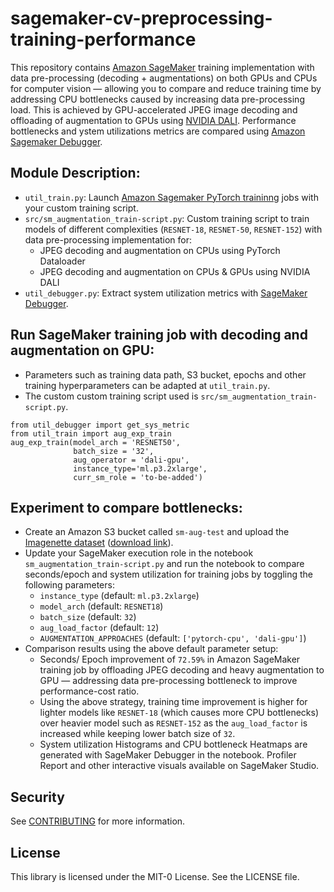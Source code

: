 # sagemaker-cv-preprocessing-training-performance

This repository contains [Amazon SageMaker](https://aws.amazon.com/sagemaker/) training implementation with data pre-processing (decoding + augmentations) on both GPUs and CPUs for computer vision — allowing you to compare and reduce training time by addressing CPU bottlenecks caused by increasing data pre-processing load. This is achieved by GPU-accelerated JPEG image decoding and offloading of augmentation to GPUs using [NVIDIA DALI](https://docs.nvidia.com/deeplearning/dali/user-guide/docs/). Performance bottlenecks and ystem utilizations metrics are compared using [Amazon Sagemaker Debugger](https://docs.aws.amazon.com/sagemaker/latest/dg/train-debugger.html).

## Module Description:

- `util_train.py`: Launch [Amazon Sagemaker PyTorch traininng](https://sagemaker.readthedocs.io/en/stable/frameworks/pytorch/using_pytorch.html) jobs with your custom training script.
- `src/sm_augmentation_train-script.py`: Custom training script to train models of different complexities (`RESNET-18`, `RESNET-50`, `RESNET-152`) with data pre-processing implementation for: 
  - JPEG decoding and augmentation on CPUs using PyTorch Dataloader
  - JPEG decoding and augmentation on CPUs & GPUs using NVIDIA DALI 
- `util_debugger.py`: Extract system utilization metrics with [SageMaker Debugger](https://sagemaker.readthedocs.io/en/stable/amazon_sagemaker_debugger.html).

## Run SageMaker training job with decoding and augmentation on GPU:
- Parameters such as training data path, S3 bucket, epochs and other training hyperparameters can be adapted at `util_train.py`. 
- The custom custom training script used is  `src/sm_augmentation_train-script.py`.
```
from util_debugger import get_sys_metric
from util_train import aug_exp_train
aug_exp_train(model_arch = 'RESNET50', 
              batch_size = '32', 
              aug_operator = 'dali-gpu', 
              instance_type='ml.p3.2xlarge',  
              curr_sm_role = 'to-be-added')
```

## Experiment to compare bottlenecks:

- Create an Amazon S3 bucket called `sm-aug-test` and upload the [Imagenette dataset](https://github.com/fastai/imagenette) ([download link](https://s3.amazonaws.com/fast-ai-imageclas/imagenette2.tgz)).
- Update your SageMaker execution role in the notebook `sm_augmentation_train-script.py` and run the notebook to compare seconds/epoch and system utilization for training jobs by toggling the following parameters:
  - `instance_type` (default: `ml.p3.2xlarge`)
  - `model_arch` (default: `RESNET18`)
  -  `batch_size` (default: `32`)
  -  `aug_load_factor` (default: `12`)
  -  `AUGMENTATION_APPROACHES` (default: `['pytorch-cpu', 'dali-gpu']`)
- Comparison results using the above default parameter setup:
  - Seconds/ Epoch improvement of `72.59%` in Amazon SageMaker training job by offloading JPEG decoding and heavy augmentation to GPU — addressing data pre-processing bottleneck to improve performance-cost ratio.
  - Using the above strategy, training time improvement is higher for lighter models like `RESNET-18` (which causes more CPU bottlenecks) over heavier model such as `RESNET-152` as the `aug_load_factor` is increased while keeping lower batch size of `32`.
  - System utilization Histograms and CPU bottleneck Heatmaps are generated with SageMaker Debugger in the notebook. Profiler Report and other interactive visuals available on SageMaker Studio.

## Security

See [CONTRIBUTING](CONTRIBUTING.md#security-issue-notifications) for more information.

## License

This library is licensed under the MIT-0 License. See the LICENSE file.
